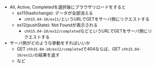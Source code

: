 - All, Active, Completedを選択後にブラウザリロードをすると
  - ex11(hashchange): データが全部消える
    - `chh15.04-10/ex11/`というURLでGETをサーバ側にリクエストする
  - ex12(pushState): Not Foundが表示される
    - `chh15.04-10/ex12/completed`などというURLでGETをサーバ側にリクエストする
- サーバ側がどのような挙動をすればいいか
  - GET `chh15.04-10/ex12/completed`で404ならば、GET `chh15.04-10/ex12/`の結果を返す
  - など
